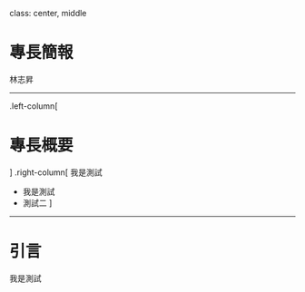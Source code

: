 class: center, middle

# 專長簡報 

林志昇 

---

.left-column[
  # 專長概要
]
.right-column[
  我是測試
  - 我是測試
  - 測試二
]

---

# 引言

我是測試 